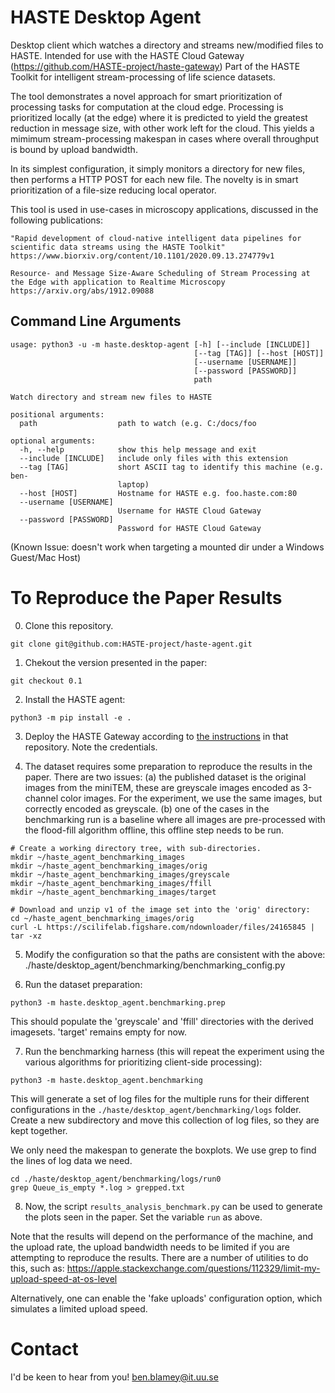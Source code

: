 # HASTE Desktop Agent

Desktop client which watches a directory and streams new/modified files to HASTE. Intended for use with the HASTE Cloud Gateway (https://github.com/HASTE-project/haste-gateway)
Part of the HASTE Toolkit for intelligent stream-processing of life science datasets.

The tool demonstrates a novel approach for smart prioritization of processing tasks for computation at the cloud edge.
Processing is prioritized locally (at the edge) where it is predicted to yield the greatest reduction in message size, with other work left for the cloud.
This yields a mimimum stream-processing makespan in cases where overall throughput is bound by upload bandwidth. 

In its simplest configuration, it simply monitors a directory for new files, then performs a HTTP POST for each new file. The novelty is in smart prioritization of a file-size reducing local operator.

This tool is used in use-cases in microscopy applications, discussed in the following publications:
```
"Rapid development of cloud-native intelligent data pipelines for scientific data streams using the HASTE Toolkit"
https://www.biorxiv.org/content/10.1101/2020.09.13.274779v1
```

```
Resource- and Message Size-Aware Scheduling of Stream Processing at the Edge with application to Realtime Microscopy
https://arxiv.org/abs/1912.09088
```

## Command Line Arguments

```
usage: python3 -u -m haste.desktop-agent [-h] [--include [INCLUDE]]
                                         [--tag [TAG]] [--host [HOST]]
                                         [--username [USERNAME]]
                                         [--password [PASSWORD]]
                                         path

Watch directory and stream new files to HASTE

positional arguments:
  path                  path to watch (e.g. C:/docs/foo

optional arguments:
  -h, --help            show this help message and exit
  --include [INCLUDE]   include only files with this extension
  --tag [TAG]           short ASCII tag to identify this machine (e.g. ben-
                        laptop)
  --host [HOST]         Hostname for HASTE e.g. foo.haste.com:80
  --username [USERNAME]
                        Username for HASTE Cloud Gateway
  --password [PASSWORD]
                        Password for HASTE Cloud Gateway

```

(Known Issue: doesn't work when targeting a mounted dir under a Windows Guest/Mac Host)

# To Reproduce the Paper Results

0. Clone this repository.
```
git clone git@github.com:HASTE-project/haste-agent.git
```

1. Chekout the version presented in the paper:
```
git checkout 0.1
```

2. Install the HASTE agent:
```
python3 -m pip install -e .
```

3. Deploy the HASTE Gateway according to [the instructions](https://github.com/HASTE-project/haste-gateway) in that repository. Note the credentials.

4. The dataset requires some preparation to reproduce the results in the paper. There are two issues: (a) the published dataset is the original images from the miniTEM, these are greyscale images encoded as 3-channel color images. For the experiment, we use the same images, but correctly encoded as greyscale. (b) one of the cases in the benchmarking run is a baseline where all images are pre-processed with the flood-fill algorithm offline, this offline step needs to be run.

```
# Create a working directory tree, with sub-directories.
mkdir ~/haste_agent_benchmarking_images
mkdir ~/haste_agent_benchmarking_images/orig
mkdir ~/haste_agent_benchmarking_images/greyscale
mkdir ~/haste_agent_benchmarking_images/ffill
mkdir ~/haste_agent_benchmarking_images/target

# Download and unzip v1 of the image set into the 'orig' directory:
cd ~/haste_agent_benchmarking_images/orig
curl -L https://scilifelab.figshare.com/ndownloader/files/24165845 | tar -xz
```

5. Modify the configuration so that the paths are consistent with the above: 
./haste/desktop_agent/benchmarking/benchmarking_config.py

6. Run the dataset preparation:
```
python3 -m haste.desktop_agent.benchmarking.prep
```

This should populate the 'greyscale' and 'ffill' directories with the derived imagesets. 'target' remains empty for now.

7. Run the benchmarking harness (this will repeat the experiment using the various algorithms for prioritizing client-side processing):
```
python3 -m haste.desktop_agent.benchmarking
```

This will generate a set of log files for the multiple runs for their different configurations in the `./haste/desktop_agent/benchmarking/logs` folder. 
Create a new subdirectory and move this collection of log files, so they are kept together.

We only need the makespan to generate the boxplots. We use grep to find the lines of log data we need.
```
cd ./haste/desktop_agent/benchmarking/logs/run0
grep Queue_is_empty *.log > grepped.txt
``` 

8. Now, the script `results_analysis_benchmark.py` can be used to generate the plots seen in the paper. Set the variable `run` as above.


Note that the results will depend on the performance of the machine, and the upload rate, the upload bandwidth needs to be limited if you are attempting to reproduce the results. 
There are a number of utilities to do this, such as: https://apple.stackexchange.com/questions/112329/limit-my-upload-speed-at-os-level

Alternatively, one can enable the 'fake uploads' configuration option, which simulates a limited upload speed.

# Contact

I'd be keen to hear from you! ben.blamey@it.uu.se